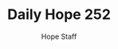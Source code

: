 ---
image: /assets/img/daily-hope-default-artwork.png
title: Daily Hope 252
number: 252
categories:
  - Daily Hope
author: Hope Staff
notes: Daily Hope 252
embed: >-
  <iframe src="https://open.spotify.com/embed/episode/43UzcFXS3SK0IVbVWY1oPE?utm_source=generator" width="400px" height="102px" frameborder=“0" scrolling=“no”></iframe>
---